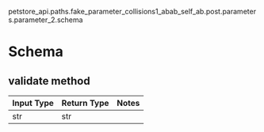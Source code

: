 petstore_api.paths.fake_parameter_collisions1_abab_self_ab.post.parameters.parameter_2.schema
# Schema

## validate method
Input Type | Return Type | Notes
------------ | ------------- | -------------
str | str |
